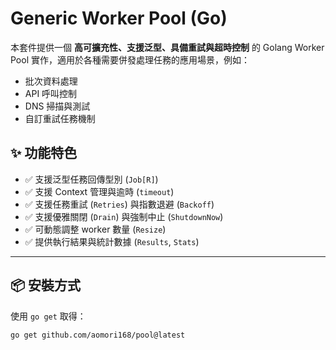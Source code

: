 # Generic Worker Pool (Go)

本套件提供一個 **高可擴充性、支援泛型、具備重試與超時控制** 的 Golang Worker Pool 實作，適用於各種需要併發處理任務的應用場景，例如：

- 批次資料處理
- API 呼叫控制
- DNS 掃描與測試
- 自訂重試任務機制

## ✨ 功能特色

- ✅ 支援泛型任務回傳型別 (`Job[R]`)
- ✅ 支援 Context 管理與逾時 (`timeout`)
- ✅ 支援任務重試 (`Retries`) 與指數退避 (`Backoff`)
- ✅ 支援優雅關閉 (`Drain`) 與強制中止 (`ShutdownNow`)
- ✅ 可動態調整 worker 數量 (`Resize`)
- ✅ 提供執行結果與統計數據 (`Results`, `Stats`)

---

## 📦 安裝方式

使用 `go get` 取得：

```bash
go get github.com/aomori168/pool@latest
